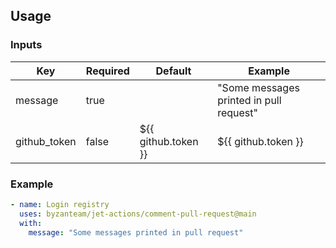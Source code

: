 ## Usage
### Inputs

| Key                 | Required| Default                    | Example                                                 |
| ------------------- | ------- | -------------------------- | ------------------------------------------------------- |
| message             | true    |                            |  "Some messages printed in pull request"                |
| github_token        | false   | ${{ github.token }}        |  ${{ github.token }}                                    |

### Example
```yaml
- name: Login registry
  uses: byzanteam/jet-actions/comment-pull-request@main
  with:
    message: "Some messages printed in pull request"
```

